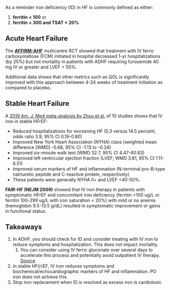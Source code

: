 As a reminder iron deficiency (ID) in HF is commonly defined as either:

1. **ferritin < 100** or
2. **ferritin < 300 and TSAT < 20%**

## Acute Heart Failure
The [**AFFIRM-AHF**](https://www.acc.org/latest-in-cardiology/articles/2021/03/03/17/59/affirming-what-we-know-about-iv-iron-in-patients-with-acute-heart-failure) multicentre RCT showed that treatment with IV ferric carboxymaltose (FCM) initiated in hospital decreased 1-yr hospitalizations (by 25%) but not mortality in patients with ADHF requiring furosemide 40 mg IV or greater and LVEF < 50%.

Additional data shows that other metrics such as QOL is significantly improved with this approach between 4-24 weeks of treatment initiation as compared to placebo.

## Stable Heart Failure
A [2019 Am. J. Med meta-analysis by Zhou et al.](https://doi.org/10.1016/j.amjmed.2019.02.018) of 10 studies shows that IV iron in stable HFrEF:
   
-   Reduced hospitalizations for worsening HF (5.3 versus 14.5 percent; odds ratio 3.9, 95% CI 0.19-0.80)
-   Improved New York Heart Association (NYHA) class (weighted mean difference [WMD] -0.68, 95% CI -1.13 to -0.24)
-   Improved six-minute walk test (WMD 32.7, 95% CI 4.47-60.83)
-   Improved left ventricular ejection fraction (LVEF; WMD 3.81, 95% CI 1.11-6.51)
-   Improved serum markers of HF and inflammation (N-terminal pro-B-type natriuretic peptide and C-reactive protein, respectively)
- These patients were generally NYHA II+ and LVEF <40-50%.

**FAIR-HF (NEJM 2009)** showed that IV iron therapy in patients with symptomatic HFrEF and concomitant iron deficiency (ferritin <100 ug/L or ferritin 100-299 ug/L with iron saturation < 20%) with mild or no anemia (hemoglobin 9.5-13.5 g/dL) resulted in symptomatic improvement or gains in functional status.

## Takeaways
1. In ADHF, you should check for ID and consider treating with IV iron to reduce symptoms and hospitalization. This does not impact mortality. 
    1. You can consider using IV ferric gluconate over several days to accelerate this process and potentially avoid outpatient IV therapy. [Source](https://accpjournals.onlinelibrary.wiley.com/doi/abs/10.1002/phar.1525)
2. In stable HF(r)EF, IV iron reduces symptoms and biochemical/echocardiographic markers of HF and inflammation. PO iron does not achieve this.
3. Stop iron replacement when ID is resolved as excess iron is cardiotoxic